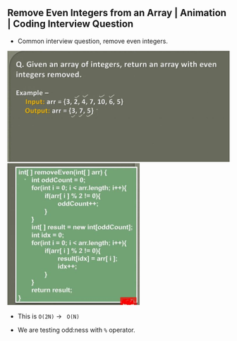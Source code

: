 ## Remove Even Integers from an Array | Animation | Coding Interview Question

- Common interview question, remove even integers.

<img src="removingEvenIntegers.JPG" alt="printing" width="600"/>

<br>

<img src="removingEven.JPG" alt="removing even" width="300"/>

- This is `O(2N)` -> ` O(N)`

- We are testing odd:ness with `%` operator. 